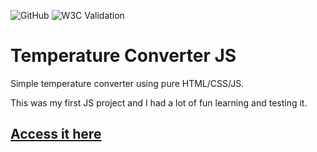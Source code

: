 ![GitHub](https://img.shields.io/github/license/ednanf/JS-Temperature-Converter)
![W3C Validation](https://img.shields.io/w3c-validation/html?targetUrl=https%3A%2F%2Fednanf.github.io%2FJS-Temperature-Converter%2F)

# Temperature Converter JS

Simple temperature converter using pure HTML/CSS/JS.

This was my first JS project and I had a lot of fun learning and testing it.

## [Access it here](https://ednanf.github.io/JS-Temperature-Converter/)